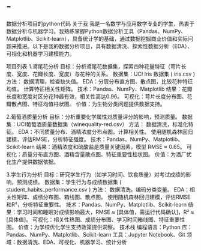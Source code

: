 # -
数据分析项目的python代码
关于我
我是一名数学与应用数学专业的学生，​​热衷于数据分析与机器学习。我熟练掌握Python数据分析工具（Pandas、NumPy、Matplotlib、Scikit-learn），具备统计学的基础，通过数据挖掘商业价值和实际问题来推进。以下是我的数据分析项目，具有数据清洗、探索性数据分析（EDA）、可视化和机器学习建模能力。

项目列表
1.鸢尾花分析
目标：分析鸢尾花数据集，探索四种花量特征（萼片长度、宽度、花瓣长度、宽度）与花种的关系。
数据集：UCI Iris 数据集 ( iris.csv )
方法：
数据清理，检查缺失值。
EDA：分层分布直方图、散点图，比较花种特征均值。
计算特征相关性矩阵。
技术：Pandas、NumPy、Matplotlib
结果：花瓣长度和宽度对区分花种最有效，相关性高达0.96。
可视化：萼片长度分布图、花瓣散点图、特征均值柱状图。
价值：为生物分类问题提供数据支持。


2.葡萄酒质量分析
目标：分析重要化学属性对质量评分的影响，预测质量。
数据集：UCI葡萄酒质量数据集（winequality-red.csv）
方法：
数据清洗，标准化特征。
EDA：不同质量分布、酒精浓度分布点图，计算相关性。
使用随机森林回归建模，评估RMSE，分析特征强度。
技术：Pandas、NumPy、Matplotlib、Scikit-learn
结果：酒精浓度和硫酸盐是质量关键因素，模型 RMSE ≈ 0.65。
可视化：质量分布直方图、酒精含量散点图、特征重要性柱状图。
价值：为酒厂优化生产提供数据依据。


3.学生行为分析
目标：研究学生行为（如学习时间、饮食质量）对考试成绩的影响，预测成绩。
数据集：学生行为与成绩数据集 ( student_habits_performance.csv )
方法：
数据清洗，编码分类变量。
EDA：相关性矩阵、成绩分布图、箱线图、散点图。
使用随机森林回归建模，评估RMSE和R²，分析特征重要性。
技术：Pandas、NumPy、Matplotlib、Scikit-learn
结果：学习时间和睡眠对成绩影响最大，RMSE ≈ [具体值，需运行代码确认]，R² ≈ [具体值]。
可视化：相关性热图、成绩分布图、学习时间箱线图、特征重要性图。
价值：为学校优化学生支持政策提供洞察。
技术栈
编程语言：Python
库：Pandas、NumPy、Matplotlib、Scikit-learn
工具：Jupyter Notebook、Git
领域：数据清洗、EDA、可视化、机器学习、统计分析
